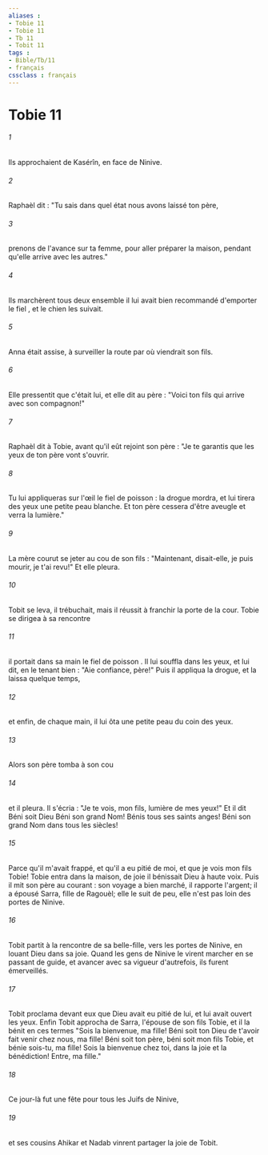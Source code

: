 ```yaml
---
aliases : 
- Tobie 11
- Tobie 11
- Tb 11
- Tobit 11
tags : 
- Bible/Tb/11
- français
cssclass : français
---
```


# Tobie 11

###### 1
Ils approchaient de Kasérîn, en face de Ninive.
###### 2
Raphaèl dit : "Tu sais dans quel état nous avons laissé ton père,
###### 3
prenons de l'avance sur ta femme, pour aller préparer la maison, pendant qu'elle arrive avec les autres."
###### 4
Ils marchèrent tous deux ensemble il lui avait bien recommandé d'emporter le fiel , et le chien les suivait.
###### 5
Anna était assise, à surveiller la route par où viendrait son fils.
###### 6
Elle pressentit que c'était lui, et elle dit au père : "Voici ton fils qui arrive avec son compagnon!"
###### 7
Raphaèl dit à Tobie, avant qu'il eût rejoint son père : "Je te garantis que les yeux de ton père vont s'ouvrir.
###### 8
Tu lui appliqueras sur l'œil le fiel de poisson : la drogue mordra, et lui tirera des yeux une petite peau blanche. Et ton père cessera d'être aveugle et verra la lumière."
###### 9
La mère courut se jeter au cou de son fils : "Maintenant, disait-elle, je puis mourir, je t'ai revu!" Et elle pleura.
###### 10
Tobit se leva, il trébuchait, mais il réussit à franchir la porte de la cour. Tobie se dirigea à sa rencontre
###### 11
il portait dans sa main le fiel de poisson . Il lui souffla dans les yeux, et lui dit, en le tenant bien : "Aie confiance, père!" Puis il appliqua la drogue, et la laissa quelque temps,
###### 12
et enfin, de chaque main, il lui ôta une petite peau du coin des yeux.
###### 13
Alors son père tomba à son cou
###### 14
et il pleura. Il s'écria : "Je te vois, mon fils, lumière de mes yeux!" Et il dit Béni soit Dieu Béni son grand Nom! Bénis tous ses saints anges! Béni son grand Nom dans tous les siècles!
###### 15
Parce qu'il m'avait frappé, et qu'il a eu pitié de moi, et que je vois mon fils Tobie! Tobie entra dans la maison, de joie il bénissait Dieu à haute voix. Puis il mit son père au courant : son voyage a bien marché, il rapporte l'argent; il a épousé Sarra, fille de Ragouèl; elle le suit de peu, elle n'est pas loin des portes de Ninive.
###### 16
Tobit partit à la rencontre de sa belle-fille, vers les portes de Ninive, en louant Dieu dans sa joie. Quand les gens de Ninive le virent marcher en se passant de guide, et avancer avec sa vigueur d'autrefois, ils furent émerveillés.
###### 17
Tobit proclama devant eux que Dieu avait eu pitié de lui, et lui avait ouvert les yeux. Enfin Tobit approcha de Sarra, l'épouse de son fils Tobie, et il la bénit en ces termes "Sois la bienvenue, ma fille! Béni soit ton Dieu de t'avoir fait venir chez nous, ma fille! Béni soit ton père, béni soit mon fils Tobie, et bénie sois-tu, ma fille! Sois la bienvenue chez toi, dans la joie et la bénédiction! Entre, ma fille." 
###### 18
Ce jour-là fut une fête pour tous les Juifs de Ninive,
###### 19
et ses cousins Ahikar et Nadab vinrent partager la joie de Tobit.
